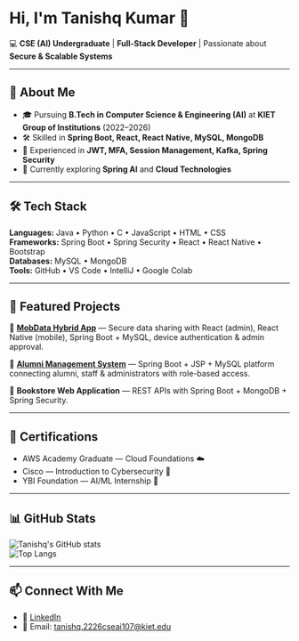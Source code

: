 # Hi, I'm Tanishq Kumar 👋  

💻 **CSE (AI) Undergraduate** | **Full-Stack Developer** | Passionate about **Secure & Scalable Systems**  

---

## 🚀 About Me  
- 🎓 Pursuing **B.Tech in Computer Science & Engineering (AI)** at **KIET Group of Institutions** (2022–2026)  
- 🛠️ Skilled in **Spring Boot, React, React Native, MySQL, MongoDB**  
- 🔑 Experienced in **JWT, MFA, Session Management, Kafka, Spring Security**  
- 🌱 Currently exploring **Spring AI** and **Cloud Technologies**  

---

## 🛠️ Tech Stack  
**Languages:** Java • Python • C • JavaScript • HTML • CSS  
**Frameworks:** Spring Boot • Spring Security • React • React Native • Bootstrap  
**Databases:** MySQL • MongoDB  
**Tools:** GitHub • VS Code • IntelliJ • Google Colab  

---

## 📌 Featured Projects  
🔹 [**MobData Hybrid App**](https://github.com/Tanishq201206/Mobdata) — Secure data sharing with React (admin), React Native (mobile), Spring Boot + MySQL, device authentication & admin approval.  

🔹 [**Alumni Management System**](https://github.com/Tanishq201206/Alumni-Management-System) — Spring Boot + JSP + MySQL platform connecting alumni, staff & administrators with role-based access.  

🔹 **Bookstore Web Application** — REST APIs with Spring Boot + MongoDB + Spring Security.  

---

## 📜 Certifications  
- AWS Academy Graduate — Cloud Foundations ☁️  
- Cisco — Introduction to Cybersecurity 🔐  
- YBI Foundation — AI/ML Internship 🤖  

---

## 📊 GitHub Stats  
![Tanishq's GitHub stats](https://github-readme-stats.vercel.app/api?username=Tanishq201206&show_icons=true&theme=radical)  
![Top Langs](https://github-readme-stats.vercel.app/api/top-langs/?username=Tanishq201206&layout=compact&theme=radical)  

---

## 📫 Connect With Me  
- 💼 [LinkedIn](https://www.linkedin.com/in/tanishqsingh2102)  
- 📧 Email: tanishq.2226cseai107@kiet.edu  
